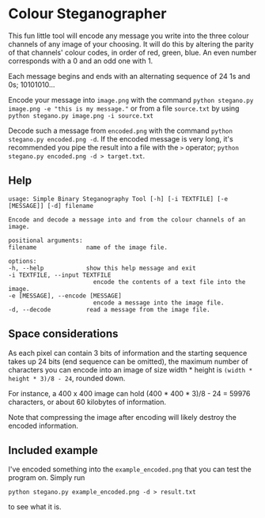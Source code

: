 # Colour Steganographer
This fun little tool will encode any message you write into the three
colour channels of any image of your choosing. It will do this by altering the
parity of that channels' colour codes, in order of red, green, blue. An even number corresponds with a 0 and an odd one with 1.

Each message begins and ends with an alternating sequence of 24 1s and 0s; 10101010...

Encode your message into `image.png` with the command `python stegano.py image.png -e "this is my message."` or from a file `source.txt` by using `python stegano.py image.png -i source.txt`

Decode such a message from `encoded.png` with the command `python stegano.py encoded.png -d`. If the encoded message is very long, it's recommended you pipe the result into a file with the `>` operator; `python stegano.py encoded.png -d > target.txt`.

## Help
    usage: Simple Binary Steganography Tool [-h] [-i TEXTFILE] [-e [MESSAGE]] [-d] filename

    Encode and decode a message into and from the colour channels of an image.

    positional arguments:
    filename              name of the image file.

    options:
    -h, --help            show this help message and exit
    -i TEXTFILE, --input TEXTFILE
                            encode the contents of a text file into the image.
    -e [MESSAGE], --encode [MESSAGE]
                            encode a message into the image file.
    -d, --decode          read a message from the image file.

## Space considerations
As each pixel can contain 3 bits of information and the starting sequence takes up 24 bits (end sequence can be omitted), the maximum number of characters you can encode into an image of size width * height is `(width * height * 3)/8 - 24`, rounded down.

For instance, a 400 x 400 image can hold (400 * 400 * 3)/8 - 24 = 59976 characters, or about 60 kilobytes of information.

Note that compressing the image after encoding will likely destroy the encoded information.

## Included example
I've encoded something into the `example_encoded.png` that you can test the program on. Simply run

`python stegano.py example_encoded.png -d > result.txt`

to see what it is.